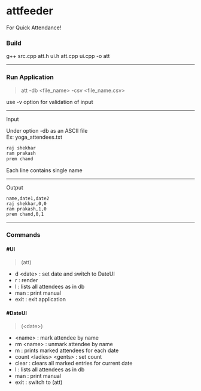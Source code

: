 # attfeeder
For Quick Attendance!

### Build<br>
g++ src.cpp att.h ui.h att.cpp ui.cpp -o att

-----

### Run Application

>att -db \<file_name> -csv \<file_name.csv><br>
  
use -v option for validation of input

---
Input

Under option -db as an ASCII file<br>
Ex: yoga_attendees.txt
```txt
raj shekhar
ram prakash
prem chand
```
Each line contains single name

-----

Output<br>
```csv
name,date1,date2
raj shekhar,0,0
ram prakash,1,0
prem chand,0,1
```
 
------

### Commands

#### #UI
>(att)
  - d \<date>      : set date and switch to DateUI<br>
  - r             : render<br>
  - l             : lists all attendees as in db<br>
  - man           : print manual<br>
  - exit          : exit application<br>
#### #DateUI 
>(\<date>)
  - \<name> : mark attendee by name<br>
  - rm \<name>     : unmark attendee by name<br>
  - m             : prints marked attendees for each date<br>
  - count \<ladies> \<gents> : set count<br>
  - clear         : clears all marked entries for current date<br>
  - l             : lists all attendees as in db<br>
  - man           : print manual<br>
  - exit          : switch to (att)<br>
